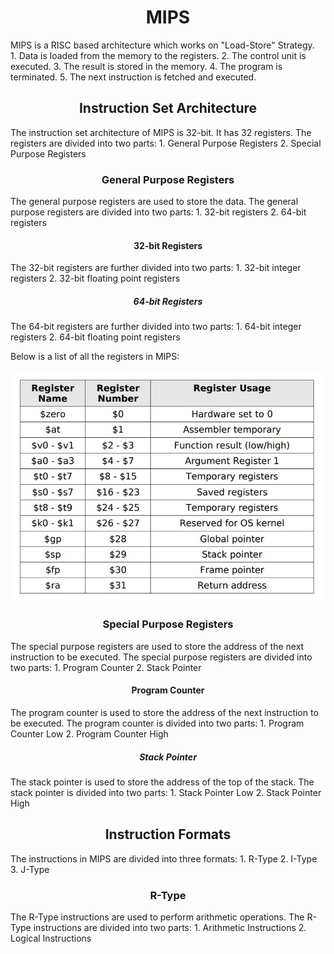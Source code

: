 <center>
<h1>MIPS</h1>
</center>
MIPS is a RISC based architecture which works on "Load-Store" Strategy.
<br>
1. Data is loaded from the memory to the registers.
2. The control unit is executed.
3. The result is stored in the memory.
4. The program is terminated.
5. The next instruction is fetched and executed.

<br>

<center>
<h2>Instruction Set Architecture</h2>
</center>
The instruction set architecture of MIPS is 32-bit. It has 32 registers. The registers are divided into two parts:
1. General Purpose Registers
2. Special Purpose Registers

<br>

<center>
<h3>General Purpose Registers</h3>
</center>
The general purpose registers are used to store the data. The general purpose registers are divided into two parts:
1. 32-bit registers
2. 64-bit registers

<br>

<center>
<h4>32-bit Registers</h4>
</center>
The 32-bit registers are further divided into two parts:
1. 32-bit integer registers
2. 32-bit floating point registers

<br>

<center>
<h5>64-bit Registers</h5>
</center>
The 64-bit registers are further divided into two parts:
1. 64-bit integer registers
2. 64-bit floating point registers

<br>


Below is a list of all the registers in MIPS:

<img src="assets/Registers.jpg">

<br>

<center>
<h3>Special Purpose Registers</h3>
</center>
The special purpose registers are used to store the address of the next instruction to be executed. The special purpose registers are divided into two parts:
1. Program Counter
2. Stack Pointer

<br>

<center>
<h4>Program Counter</h4>
</center>
The program counter is used to store the address of the next instruction to be executed. The program counter is divided into two parts:
1. Program Counter Low
2. Program Counter High

<br>

<center>
<h5>Stack Pointer</h5>
</center>
The stack pointer is used to store the address of the top of the stack. The stack pointer is divided into two parts:
1. Stack Pointer Low
2. Stack Pointer High

<br>

<center>
<h2>Instruction Formats</h2>
</center>
The instructions in MIPS are divided into three formats:
1. R-Type
2. I-Type
3. J-Type

<br>

<center>
<h3>R-Type</h3>
</center>
The R-Type instructions are used to perform arithmetic operations. The R-Type instructions are divided into two parts:
1. Arithmetic Instructions
2. Logical Instructions